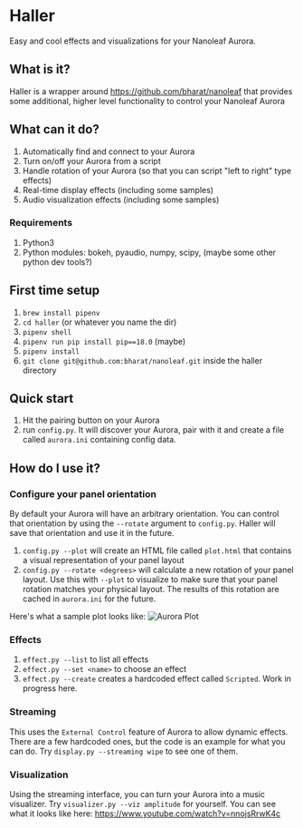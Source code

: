 # Haller
Easy and cool effects and visualizations for your Nanoleaf Aurora.

## What is it?
Haller is a wrapper around https://github.com/bharat/nanoleaf that provides some additional, higher level functionality to control your Nanoleaf Aurora

## What can it do?
1. Automatically find and connect to your Aurora
1. Turn on/off your Aurora from a script
1. Handle rotation of your Aurora (so that you can script "left to right" type effects)
1. Real-time display effects (including some samples)
1. Audio visualization effects (including some samples)

### Requirements
1. Python3
1. Python modules: bokeh, pyaudio, numpy, scipy, (maybe some other python dev tools?)

## First time setup

1. `brew install pipenv`
1. `cd haller` (or whatever you name the dir)
1. `pipenv shell`
1. `pipenv run pip install pip==18.0` (maybe)
1. `pipenv install`
1. `git clone git@github.com:bharat/nanoleaf.git` inside the haller directory


## Quick start

1. Hit the pairing button on your Aurora
1. run `config.py`. It will discover your Aurora, pair with it and create a file called `aurora.ini` containing config data.

## How do I use it?

### Configure your panel orientation
By default your Aurora will have an arbitrary orientation. You can control that orientation by using the `--rotate` argument to `config.py`. Haller will save that orientation and use it in the future.

1. `config.py --plot` will create an HTML file called `plot.html` that contains a visual representation of your panel layout
1. `config.py --rotate <degrees>` will calculate a new rotation of your panel layout. Use this with `--plot` to visualize to make sure that your panel rotation matches your physical layout. The results of this rotation are cached in `aurora.ini` for the future.

Here's what a sample plot looks like:
![Aurora Plot](screenshots/plot.png "This is a screenshot of my Aurora setup after I've rotated it")

### Effects
1. `effect.py --list` to list all effects
1. `effect.py --set <name>` to choose an effect
1. `effect.py --create` creates a hardcoded effect called `Scripted`. Work in progress here.

### Streaming

This uses the `External Control` feature of Aurora to allow dynamic effects. There are a few hardcoded ones, but the code is an example for what you can do. Try `display.py --streaming wipe` to see one of them.

### Visualization

Using the streaming interface, you can turn your Aurora into a music visualizer. Try `visualizer.py --viz amplitude` for yourself. You can see what it looks like here: https://www.youtube.com/watch?v=nnojsRrwK4c
